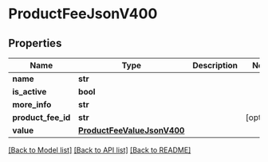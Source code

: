 # ProductFeeJsonV400

## Properties
Name | Type | Description | Notes
------------ | ------------- | ------------- | -------------
**name** | **str** |  | 
**is_active** | **bool** |  | 
**more_info** | **str** |  | 
**product_fee_id** | **str** |  | [optional] 
**value** | [**ProductFeeValueJsonV400**](ProductFeeValueJsonV400.md) |  | 

[[Back to Model list]](../README.md#documentation-for-models) [[Back to API list]](../README.md#documentation-for-api-endpoints) [[Back to README]](../README.md)


